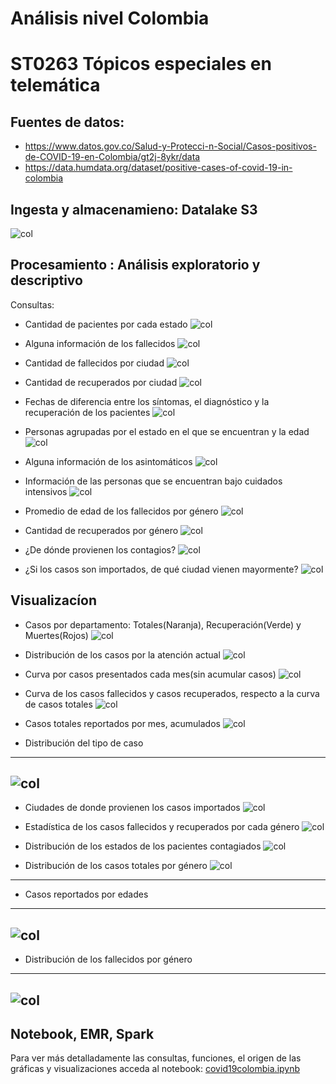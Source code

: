 # Análisis nivel Colombia
# ST0263 Tópicos especiales en telemática


## Fuentes de datos:

* https://www.datos.gov.co/Salud-y-Protecci-n-Social/Casos-positivos-de-COVID-19-en-Colombia/gt2j-8ykr/data
* https://data.humdata.org/dataset/positive-cases-of-covid-19-in-colombia

## Ingesta y almacenamieno: Datalake S3
  ![col](images/co1.png)
  
## Procesamiento : Análisis exploratorio y descriptivo
  
  Consultas:
  
  * Cantidad de pacientes por cada estado
  ![col](images/c1.PNG)
  
  * Alguna información de los fallecidos
  ![col](images/c2.PNG)
  
  * Cantidad de fallecidos por ciudad
  ![col](images/c3.PNG)
  
  * Cantidad de recuperados por ciudad
  ![col](images/c4.PNG)
  
  * Fechas de diferencia entre los síntomas, el diagnóstico y la recuperación de los pacientes
  ![col](images/c5.PNG)
  
  * Personas agrupadas por el estado en el que se encuentran y la edad
  ![col](images/c6.PNG)
  
  * Alguna información de los asintomáticos
  ![col](images/c7.PNG)
  
  * Información de las personas que se encuentran bajo cuidados intensivos
  ![col](images/c8.PNG)
  
  * Promedio de edad de los fallecidos por género
  ![col](images/c9.PNG)
  
  * Cantidad de recuperados por género
  ![col](images/c10.PNG)
  
  * ¿De dónde provienen los contagios?
  ![col](images/c11.PNG)
  
  * ¿Si los casos son importados, de qué ciudad vienen mayormente?
  ![col](images/c12.PNG)
  
## Visualizacíon 

* Casos por departamento: Totales(Naranja), Recuperación(Verde) y Muertes(Rojos)
![col](images/co3.png)

* Distribución de los casos por la atención actual
![col](images/co6.png)  

* Curva por casos presentados cada mes(sin acumular casos)
![col](images/co7.png)

* Curva de los casos fallecidos y casos recuperados, respecto a la curva de casos totales
![col](images/co8.png)

* Casos totales reportados por mes, acumulados
![col](images/co9.png)

* Distribución del tipo de caso
-------------------------------------
![col](images/co11.png)
-------------------------------------

* Ciudades de donde provienen los casos importados 
![col](images/co12.png)

* Estadística de los casos fallecidos y recuperados por cada género
![col](images/co13.png)

* Distribución de los estados de los pacientes contagiados
![col](images/co14.png)

* Distribución de los casos totales por género
![col](images/co5.png)
------------------------------------------
* Casos reportados por edades
------------------------------------------
![col](images/co10.png)
------------------------------------------

* Distribución de los fallecidos por género
------------------------------------------
![col](images/co4.png)
------------------------------------------
## Notebook, EMR, Spark

Para ver más detalladamente las consultas, funciones, el origen de las gráficas y visualizaciones acceda al notebook:
[covid19colombia.ipynb](covid19colombia.ipynb)
